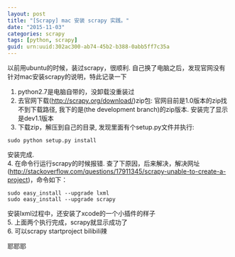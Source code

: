 ```yaml
---
layout: post
title: "[Scrapy] mac 安装 scrapy 实践。"
date: "2015-11-03"
categories: scrapy
tags: [python, scrapy]
guid: urn:uuid:302ac300-ab74-45b2-b388-0abb5ff7c35a
---
```


以前用ubuntu的时候，装过scrapy，很顺利. 自己换了电脑之后，发现官网没有针对mac安装scrapy的说明，特此记录一下  

1. python2.7是电脑自带的，没卸载没重装过  
2. 去官网下载(http://scrapy.org/download/)zip包: 官网目前是1.0版本的zip找不到下载路径, 我下的是(the development branch)的zip版本. 安装完了显示是dev1.1版本  
3. 下载zip，解压到自己的目录, 发现里面有个setup.py文件并执行:  
~~~vim
sudo python setup.py install  
~~~
安装完成.    
4. 在命令行运行scrapy的时候报错. 查了下原因，后来解决，解决网址(http://stackoverflow.com/questions/17911345/scrapy-unable-to-create-a-project)，命令如下：  
~~~vim
sudo easy_install --upgrade lxml   
sudo easy_install --upgrade scrapy
~~~
安装lxml过程中，还安装了xcode的一个小插件的样子  
5. 上面两个执行完成，scrapy就显示成功了  
6. 可以scrapy startproject bilibili辣  

耶耶耶
